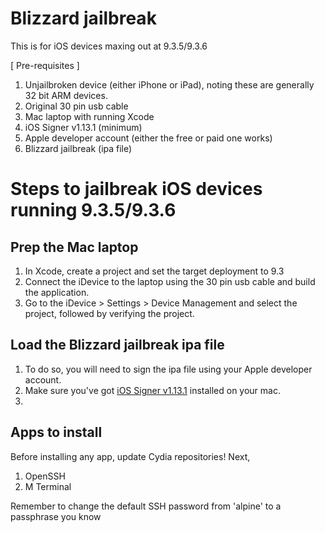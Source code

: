 # Blizzard jailbreak 

This is for iOS devices maxing out at 9.3.5/9.3.6

[ Pre-requisites ]
1. Unjailbroken device (either iPhone or iPad), noting these are generally 32 bit ARM devices.
2. Original 30 pin usb cable
3. Mac laptop with running Xcode
4. iOS Signer v1.13.1 (minimum)
5. Apple developer account (either the free or paid one works)
6. Blizzard jailbreak (ipa file)

# Steps to jailbreak iOS devices running 9.3.5/9.3.6

## Prep the Mac laptop
1. In Xcode, create a project and set the target deployment to 9.3
2. Connect the iDevice to the laptop using the 30 pin usb cable and build the application.
3. Go to the iDevice > Settings > Device Management and select the project, followed by verifying the project.

## Load the Blizzard jailbreak ipa file
1. To do so, you will need to sign the ipa file using your Apple developer account.
2. Make sure you've got [iOS Signer v1.13.1](https://dantheman827.github.io/ios-app-signer/) installed on your mac.
3. <To be continued>

## Apps to install
Before installing any app, update Cydia repositories!
Next,
1. OpenSSH
2. M Terminal

Remember to change the default SSH password from 'alpine' to a passphrase you know
